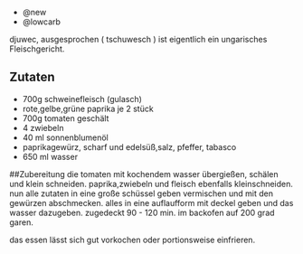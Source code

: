 - @new
- @lowcarb

djuwec, ausgesprochen ( tschuwesch ) ist eigentlich ein ungarisches Fleischgericht.

## Zutaten
- 700g schweinefleisch (gulasch)
- rote,gelbe,grüne paprika je 2 stück
- 700g tomaten geschält
- 4 zwiebeln
- 40 ml sonnenblumenöl
- paprikagewürz, scharf und edelsüß,salz, pfeffer, tabasco
- 650 ml wasser

##Zubereitung
die tomaten mit kochendem wasser übergießen, schälen und klein schneiden.
paprika,zwiebeln und fleisch ebenfalls kleinschneiden.
nun alle zutaten in eine große schüssel geben vermischen und mit den gewürzen abschmecken.
alles in eine auflaufform mit deckel geben und das wasser dazugeben.
zugedeckt 90 - 120 min. im backofen auf 200 grad garen.

das essen lässt sich gut vorkochen oder portionsweise einfrieren.
